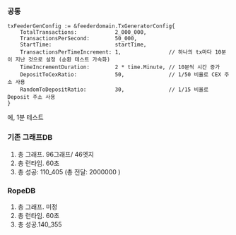 ### 공통
	txFeederGenConfig := &feederdomain.TxGeneratorConfig{
		TotalTransactions:            2_000_000,
		TransactionsPerSecond:        50_000,
		StartTime:                    startTime,
		TransactionsPerTimeIncrement: 1,               // 하나의 tx마다 10분이 지난 것으로 설정 (순환 테스트 가속화)
		TimeIncrementDuration:        2 * time.Minute, // 10분씩 시간 증가
		DepositToCexRatio:            50,              // 1/50 비율로 CEX 주소 사용
		RandomToDepositRatio:         30,              // 1/15 비율로 Deposit 주소 사용
	}
에, 1분 테스트
### 기존 그래프DB
1. 총 그래프. 96그래프/ 46엣지
2. 총 런타임. 60초
3. 총 성공: 110_405 (총 전달: 2000000 )

### RopeDB
1. 총 그래프. 미정
2. 총 런타임. 60초
3. 총 성공.140_355
